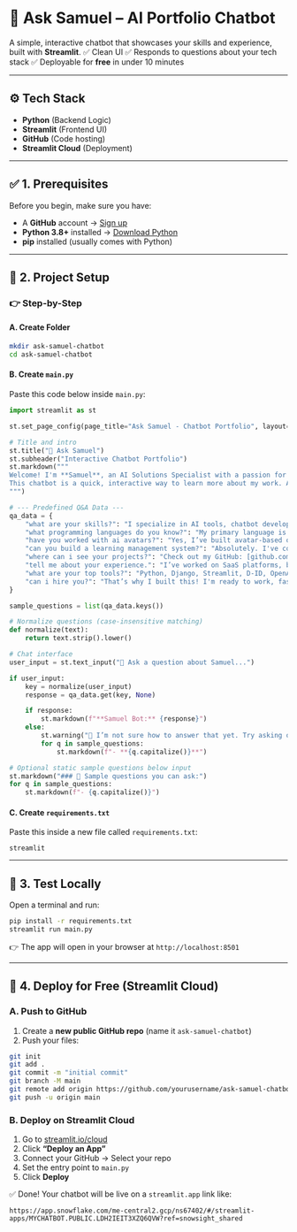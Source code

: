 # 🧠 Ask Samuel – AI Portfolio Chatbot

A simple, interactive chatbot that showcases your skills and experience, built with **Streamlit**.
✅ Clean UI
✅ Responds to questions about your tech stack
✅ Deployable for **free** in under 10 minutes

---

## ⚙️ Tech Stack

* **Python** (Backend Logic)
* **Streamlit** (Frontend UI)
* **GitHub** (Code hosting)
* **Streamlit Cloud** (Deployment)

---

## ✅ 1. Prerequisites

Before you begin, make sure you have:

* A **GitHub** account → [Sign up](https://github.com/join)
* **Python 3.8+** installed → [Download Python](https://www.python.org/downloads/)
* **pip** installed (usually comes with Python)

---

## 📁 2. Project Setup

### 👉 Step-by-Step

#### A. Create Folder

```bash
mkdir ask-samuel-chatbot
cd ask-samuel-chatbot
```

#### B. Create `main.py`

Paste this code below inside `main.py`:

```python
import streamlit as st

st.set_page_config(page_title="Ask Samuel - Chatbot Portfolio", layout="centered")

# Title and intro
st.title("🤖 Ask Samuel")
st.subheader("Interactive Chatbot Portfolio")
st.markdown("""
Welcome! I'm **Samuel**, an AI Solutions Specialist with a passion for building smart, scalable, and creative tools.  
This chatbot is a quick, interactive way to learn more about my work. Ask me anything from the suggestions below!
""")

# --- Predefined Q&A Data ---
qa_data = {
    "what are your skills?": "I specialize in AI tools, chatbot development, API integration, LMS design, and avatar-based systems. I’m skilled in backend engineering, fast prototyping, and building systems that scale using modern tools and clean code practices.",
    "what programming languages do you know?": "My primary language is Python, but I'm also experienced with JavaScript, HTML/CSS, SQL, and have working knowledge of PHP, Node.js, and basic Java for logic implementation.",
    "have you worked with ai avatars?": "Yes, I’ve built avatar-based onboarding and training demos using platforms like D-ID and Synthesia. I also know how to script dynamic avatar behavior and integrate them into LMS flows or websites.",
    "can you build a learning management system?": "Absolutely. I've contributed to LMS development with features like user role control, AI chatbot tutors, auto-grading, and video training delivery. I use Django, Streamlit, Firebase, and even Notion-like UIs depending on scope and scale.",
    "where can i see your projects?": "Check out my GitHub: [github.com/scriptedSyntax](https://github.com/scriptedSyntax) and my YouTube demos: [youtube.com/@SamPlifiedBytes](https://www.youtube.com/@SamPlifiedBytes)",
    "tell me about your experience.": "I’ve worked on SaaS platforms, built AI prototypes under tight deadlines, and integrated APIs across healthcare, education, and e-commerce sectors.",
    "what are your top tools?": "Python, Django, Streamlit, D-ID, OpenAI API, LangChain, GitHub, Postman, Firebase, and Google Colab. Also familiar with Bootstrap, Tailwind, and basic React.",
    "can i hire you?": "That’s why I built this! I'm ready to work, fast on delivery, and open to long-term or project-based roles. Let’s connect — I’m here to help drive your AI and automation goals forward."
}

sample_questions = list(qa_data.keys())

# Normalize questions (case-insensitive matching)
def normalize(text):
    return text.strip().lower()

# Chat interface
user_input = st.text_input("💬 Ask a question about Samuel...")

if user_input:
    key = normalize(user_input)
    response = qa_data.get(key, None)

    if response:
        st.markdown(f"**Samuel Bot:** {response}")
    else:
        st.warning("🤔 I’m not sure how to answer that yet. Try asking one of the following:")
        for q in sample_questions:
            st.markdown(f"- **{q.capitalize()}**")

# Optional static sample questions below input
st.markdown("### 📌 Sample questions you can ask:")
for q in sample_questions:
    st.markdown(f"- {q.capitalize()}")
```

#### C. Create `requirements.txt`

Paste this inside a new file called `requirements.txt`:

```
streamlit
```

---

## 🧪 3. Test Locally

Open a terminal and run:

```bash
pip install -r requirements.txt
streamlit run main.py
```

👉 The app will open in your browser at `http://localhost:8501`

---

## 🚀 4. Deploy for Free (Streamlit Cloud)

### A. Push to GitHub

1. Create a **new public GitHub repo** (name it `ask-samuel-chatbot`)
2. Push your files:

```bash
git init
git add .
git commit -m "initial commit"
git branch -M main
git remote add origin https://github.com/yourusername/ask-samuel-chatbot.git
git push -u origin main
```

### B. Deploy on Streamlit Cloud

1. Go to [streamlit.io/cloud](https://streamlit.io/cloud)
2. Click **“Deploy an App”**
3. Connect your GitHub → Select your repo
4. Set the entry point to `main.py`
5. Click **Deploy**

✅ Done! Your chatbot will be live on a `streamlit.app` link like:

```
https://app.snowflake.com/me-central2.gcp/ns67402/#/streamlit-apps/MYCHATBOT.PUBLIC.LDH2IEIT3XZQ6QVW?ref=snowsight_shared
```
